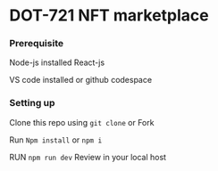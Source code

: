 # DOT-721 NFT marketplace

### Prerequisite
Node-js installed
React-js 

VS code installed or github codespace

### Setting up
Clone this repo using `git clone` or Fork

Run `Npm install` or `npm i`

RUN `npm run dev`
Review in your local host
